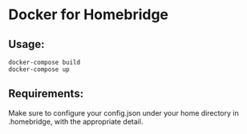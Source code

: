 # Docker for Homebridge
## Usage: 
`docker-compose build`  
`docker-compose up`  

## Requirements:
Make sure to configure your config.json under your home directory in .homebridge, with the appropriate detail.  
